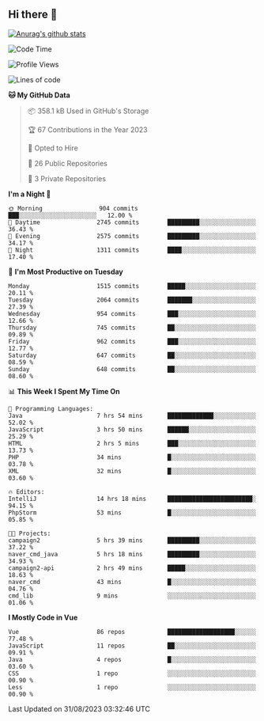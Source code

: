 ## Hi there 👋

[![Anurag's github stats](https://github-readme-stats.vercel.app/api?username=Songwonseok)](https://github.com/anuraghazra/github-readme-stats)



<!--START_SECTION:waka-->
![Code Time](http://img.shields.io/badge/Code%20Time-2%2C488%20hrs%201%20min-blue)

![Profile Views](http://img.shields.io/badge/Profile%20Views-1-blue)

![Lines of code](https://img.shields.io/badge/From%20Hello%20World%20I%27ve%20Written-35.0%20million%20lines%20of%20code-blue)

**🐱 My GitHub Data** 

> 📦 358.1 kB Used in GitHub's Storage 
 > 
> 🏆 67 Contributions in the Year 2023
 > 
> 💼 Opted to Hire
 > 
> 📜 26 Public Repositories 
 > 
> 🔑 3 Private Repositories 
 > 
**I'm a Night 🦉** 

```text
🌞 Morning                904 commits         ███░░░░░░░░░░░░░░░░░░░░░░   12.00 % 
🌆 Daytime                2745 commits        █████████░░░░░░░░░░░░░░░░   36.43 % 
🌃 Evening                2575 commits        █████████░░░░░░░░░░░░░░░░   34.17 % 
🌙 Night                  1311 commits        ████░░░░░░░░░░░░░░░░░░░░░   17.40 % 
```
📅 **I'm Most Productive on Tuesday** 

```text
Monday                   1515 commits        █████░░░░░░░░░░░░░░░░░░░░   20.11 % 
Tuesday                  2064 commits        ███████░░░░░░░░░░░░░░░░░░   27.39 % 
Wednesday                954 commits         ███░░░░░░░░░░░░░░░░░░░░░░   12.66 % 
Thursday                 745 commits         ██░░░░░░░░░░░░░░░░░░░░░░░   09.89 % 
Friday                   962 commits         ███░░░░░░░░░░░░░░░░░░░░░░   12.77 % 
Saturday                 647 commits         ██░░░░░░░░░░░░░░░░░░░░░░░   08.59 % 
Sunday                   648 commits         ██░░░░░░░░░░░░░░░░░░░░░░░   08.60 % 
```


📊 **This Week I Spent My Time On** 

```text
💬 Programming Languages: 
Java                     7 hrs 54 mins       █████████████░░░░░░░░░░░░   52.02 % 
JavaScript               3 hrs 50 mins       ██████░░░░░░░░░░░░░░░░░░░   25.29 % 
HTML                     2 hrs 5 mins        ███░░░░░░░░░░░░░░░░░░░░░░   13.73 % 
PHP                      34 mins             █░░░░░░░░░░░░░░░░░░░░░░░░   03.78 % 
XML                      32 mins             █░░░░░░░░░░░░░░░░░░░░░░░░   03.60 % 

🔥 Editors: 
IntelliJ                 14 hrs 18 mins      ████████████████████████░   94.15 % 
PhpStorm                 53 mins             █░░░░░░░░░░░░░░░░░░░░░░░░   05.85 % 

🐱‍💻 Projects: 
campaign2                5 hrs 39 mins       █████████░░░░░░░░░░░░░░░░   37.22 % 
naver_cmd_java           5 hrs 18 mins       █████████░░░░░░░░░░░░░░░░   34.93 % 
campaign2-api            2 hrs 49 mins       █████░░░░░░░░░░░░░░░░░░░░   18.63 % 
naver_cmd                43 mins             █░░░░░░░░░░░░░░░░░░░░░░░░   04.76 % 
cmd_lib                  9 mins              ░░░░░░░░░░░░░░░░░░░░░░░░░   01.06 % 
```

**I Mostly Code in Vue** 

```text
Vue                      86 repos            ███████████████████░░░░░░   77.48 % 
JavaScript               11 repos            ██░░░░░░░░░░░░░░░░░░░░░░░   09.91 % 
Java                     4 repos             █░░░░░░░░░░░░░░░░░░░░░░░░   03.60 % 
CSS                      1 repo              ░░░░░░░░░░░░░░░░░░░░░░░░░   00.90 % 
Less                     1 repo              ░░░░░░░░░░░░░░░░░░░░░░░░░   00.90 % 
```




 Last Updated on 31/08/2023 03:32:46 UTC
<!--END_SECTION:waka-->

